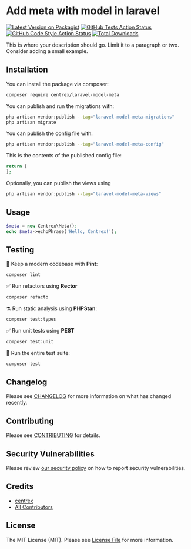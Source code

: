 # Add meta with model in laravel

[![Latest Version on Packagist](https://img.shields.io/packagist/v/centrex/laravel-model-meta.svg?style=flat-square)](https://packagist.org/packages/centrex/laravel-model-meta)
[![GitHub Tests Action Status](https://img.shields.io/github/actions/workflow/status/centrex/laravel-model-meta/run-tests.yml?branch=main&label=tests&style=flat-square)](https://github.com/centrex/laravel-model-meta/actions?query=workflow%3Arun-tests+branch%3Amain)
[![GitHub Code Style Action Status](https://img.shields.io/github/actions/workflow/status/centrex/laravel-model-meta/fix-php-code-style-issues.yml?branch=main&label=code%20style&style=flat-square)](https://github.com/centrex/laravel-model-meta/actions?query=workflow%3A"Fix+PHP+code+style+issues"+branch%3Amain)
[![Total Downloads](https://img.shields.io/packagist/dt/centrex/laravel-model-meta?style=flat-square)](https://packagist.org/packages/centrex/laravel-model-meta)

This is where your description should go. Limit it to a paragraph or two. Consider adding a small example.

## Installation

You can install the package via composer:

```bash
composer require centrex/laravel-model-meta
```

You can publish and run the migrations with:

```bash
php artisan vendor:publish --tag="laravel-model-meta-migrations"
php artisan migrate
```

You can publish the config file with:

```bash
php artisan vendor:publish --tag="laravel-model-meta-config"
```

This is the contents of the published config file:

```php
return [
];
```

Optionally, you can publish the views using

```bash
php artisan vendor:publish --tag="laravel-model-meta-views"
```

## Usage

```php
$meta = new Centrex\Meta();
echo $meta->echoPhrase('Hello, Centrex!');
```

## Testing

🧹 Keep a modern codebase with **Pint**:
```bash
composer lint
```

✅ Run refactors using **Rector**
```bash
composer refacto
```

⚗️ Run static analysis using **PHPStan**:
```bash
composer test:types
```

✅ Run unit tests using **PEST**
```bash
composer test:unit
```

🚀 Run the entire test suite:
```bash
composer test
```

## Changelog

Please see [CHANGELOG](CHANGELOG.md) for more information on what has changed recently.

## Contributing

Please see [CONTRIBUTING](CONTRIBUTING.md) for details.

## Security Vulnerabilities

Please review [our security policy](../../security/policy) on how to report security vulnerabilities.

## Credits

- [centrex](https://github.com/centrex)
- [All Contributors](../../contributors)

## License

The MIT License (MIT). Please see [License File](LICENSE.md) for more information.
